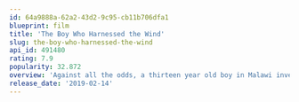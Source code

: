 ```yaml
---
id: 64a9888a-62a2-43d2-9c95-cb11b706dfa1
blueprint: film
title: 'The Boy Who Harnessed the Wind'
slug: the-boy-who-harnessed-the-wind
api_id: 491480
rating: 7.9
popularity: 32.872
overview: 'Against all the odds, a thirteen year old boy in Malawi invents an unconventional way to save his family and village from famine.'
release_date: '2019-02-14'
---
```


